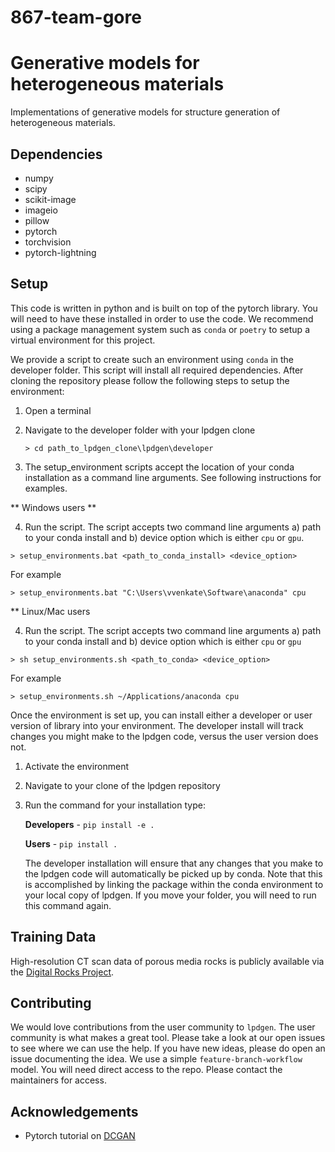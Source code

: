 # 867-team-gore

# Generative models for heterogeneous materials

Implementations of generative models for structure generation of heterogeneous materials.

## Dependencies
* numpy
* scipy
* scikit-image
* imageio
* pillow
* pytorch
* torchvision
* pytorch-lightning


## Setup
This code is written in python and is built on top of the pytorch library. You will need to have these installed
in order to use the code. We recommend using a package management system such as `conda` or `poetry` to setup a
virtual environment for this project.


We provide a script to create such an environment using `conda` in the developer folder. This script will install 
all required dependencies. After cloning the repository please follow the following steps to setup the environment:

1. Open a terminal
2. Navigate to the developer folder with your lpdgen clone

   `> cd path_to_lpdgen_clone\lpdgen\developer`

3. The setup_environment scripts accept the location of your conda installation
   as a command line arguments. See following instructions for examples.

** Windows users **

4. Run the script. The script accepts two command line arguments a) path to your conda install
   and b) device option which is either `cpu` or `gpu`.

```
> setup_environments.bat <path_to_conda_install> <device_option>
```

For example

```
> setup_environments.bat "C:\Users\vvenkate\Software\anaconda" cpu
```

** Linux/Mac users

4. Run the script.  The script accepts two command line arguments a) path to your conda install 
   and b) device option which is either `cpu` or `gpu`
   
```
> sh setup_environments.sh <path_to_conda> <device_option>
```

For example

```
> setup_environments.sh ~/Applications/anaconda cpu
```


Once the environment is set up, you can install either a developer or user version of library into 
your environment. The developer install will track changes you might make to the lpdgen code, versus 
the user version does not.

1. Activate the environment
2. Navigate to your clone of the lpdgen repository
3. Run the command for your installation type:

   **Developers** - `pip install -e .`

   **Users** - `pip install .`

   The developer installation will ensure that any changes that you make to 
   the lpdgen code will automatically be picked up by conda. Note that this
   is accomplished by linking the package within the conda environment to your
   local copy of lpdgen. If you move your folder, you will need to run this
   command again.


## Training Data
High-resolution CT scan data of porous media rocks is publicly available via
the [Digital Rocks Project](https://www.digitalrocksportal.org/). 


## Contributing
We would love contributions from the user community to `lpdgen`. The user community
is what makes a great tool. Please take a look at our open issues to see where we can
use the help. If you have new ideas, please do open an issue documenting the idea.
We use a simple `feature-branch-workflow` model. You will need direct access to the repo.
Please contact the maintainers for access.


## Acknowledgements
* Pytorch tutorial on [DCGAN](https://pytorch.org/tutorials/beginner/dcgan_faces_tutorial.html)

